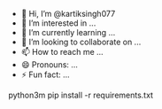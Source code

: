 - 👋 Hi, I’m @kartiksingh077
- 👀 I’m interested in ...
- 🌱 I’m currently learning ...
- 💞️ I’m looking to collaborate on ...
- 📫 How to reach me ...
- 😄 Pronouns: ...
- ⚡ Fun fact: ...

<!---
kartiksingh077/kartiksingh077 is a ✨ special ✨ repository because its `README.md` (this file) appears on your GitHub profile.
You can click the Preview link to take a look at your changes.
---> python3m pip install -r requirements.txt
